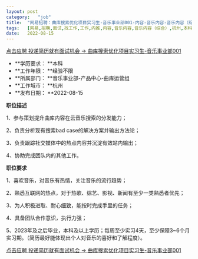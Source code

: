 ```yaml
---
layout:	post
category:	"job"
title:	"网易招聘：曲库搜索优化项目实习生-音乐事业部001-内容-音乐内容-音乐内容（综合）-杭州本科经验不限"
tags:	[网易,招聘,面试,找工作,工作,内推,内容,音乐内容,音乐内容（综合）,杭州,本科,经验不限]
date:	2022-08-15
---
```


[点击应聘 投递简历就有面试机会 ->  曲库搜索优化项目实习生-音乐事业部001](http://mobile.bole.netease.com/bole/boleDetail?id=41870&employeeId=346f03c3cda5f04c&key=all)



- **学历要求： **本科
- **工作年限： **经验不限
- **所属部门： **音乐事业部-产品中心-曲库运营组
- **工作城市： **杭州
- **发布日期： **2022-08-15



**职位描述**

1、参与策划提升曲库内容在云音乐搜索的分发能力；

2、负责分析现有搜索bad case的解决方案并输出方法论；

3、负责跟踪社交媒体中的热点内容并沉淀有效站内输出；

4、协助完成团队内的其他工作。



**职位要求**

1、喜欢音乐，对音乐有热情，关注音乐的流行趋势；

2、熟悉互联网的热点，对于热歌、综艺、影视、新闻有至少一类熟悉者优先；

3、为人积极进取、耐心细致，能按时完成手里的任务；

4、具备团队合作意识，执行力强；

5、2023年及之后毕业，本科及以上学历；每周至少实习4天，至少保障3~6个月实习期。（简历最好能体现出个人对音乐的喜好和了解程度）。



[点击应聘 投递简历就有面试机会 ->  曲库搜索优化项目实习生-音乐事业部001](http://mobile.bole.netease.com/bole/boleDetail?id=41870&employeeId=346f03c3cda5f04c&key=all)